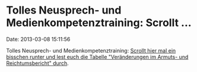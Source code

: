 Tolles Neusprech- und Medienkompetenztraining: Scrollt \...
===========================================================

Date: 2013-03-08 15:11:56

Tolles Neusprech- und Medienkompetenztraining: [Scrollt hier mal ein
bisschen runter und lest euch die Tabelle \"Veränderungen im Armuts- und
Reichtumsbericht\"
durch](http://www.tagesschau.de/inland/armutsbericht138.html).
